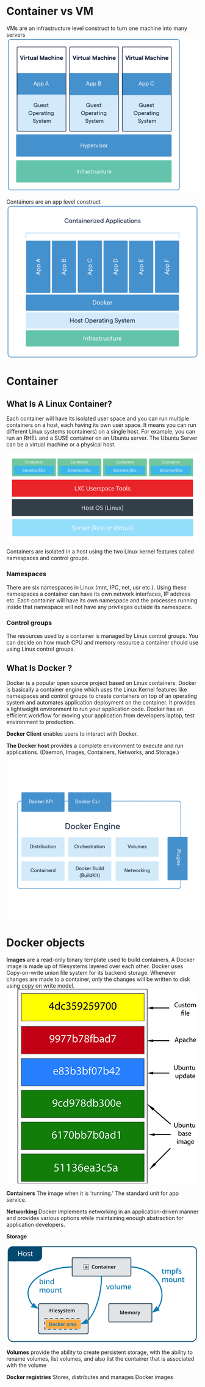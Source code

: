 # Container vs VM

VMs are an infrastructure level construct to turn one machine into many servers
![](images/vm.png)

Containers are an app level construct
![](images/containers.png)


# Container 

## What Is A Linux Container?

Each container will have its isolated user space and you can run multiple containers on a host, each having its own user space. It means you can run different Linux systems (containers) on a single host. For example, you can run an RHEL and a SUSE container on an Ubuntu server. The Ubuntu Server can be a virtual machine or a physical host.

![](images/linux-containers.png)

Containers are isolated in a host using the two Linux kernel features called namespaces and control groups.

### Namespaces
There are six namespaces in Linux (mnt, IPC, net, usr etc.).
Using these namespaces a container can have its own network interfaces, IP address etc.
Each container will have its own namespace and the processes running inside that namespace will not have any privileges outside its namespace.

### Control groups
The resources used by a container is managed by Linux control groups.
You can decide on how much CPU and memory resource a container should use using Linux control groups.

## What Is Docker ?

Docker is a popular open source project based on Linux containers.
Docker is basically a container engine which uses the Linux Kernel features like namespaces and control groups to create containers on top of an operating system and automates application deployment on the container.
It provides a lightweight environment to run your application code. Docker has an efficient workflow for moving your application from developers laptop, test environment to production.

**Docker Client** enables users to interact with Docker.

**The Docker host** provides a complete environment to execute and run applications. (Daemon, Images, Containers, Networks, and Storage.)

![](images/docker-engine.png)

# Docker objects

**Images** are a read-only binary template used to build containers.
A Docker image is made up of filesystems layered over each other.
Docker uses Copy-on-write union file system for its backend storage.
Whenever changes are made to a container, only the changes will be written to disk using copy on write model.
![](images/layers.jpg)

**Containers** The image when it is ‘running.’ The standard unit for app service.

**Networking** Docker implements networking  in an application-driven manner and provides various options while maintaining enough abstraction for application developers.

**Storage**

![](images/types-of-mounts-volume.png)

**Volumes** provide the ability to create persistent storage, with the ability to rename volumes, list volumes, and also list the container that is associated with the volume

**Docker registries** Stores, distributes and manages Docker images


